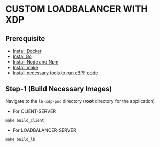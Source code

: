 # CUSTOM LOADBALANCER WITH XDP

## Prerequisite

 - [Install Docker]()
 - [Instal Go]()
 - [Install Node and Npm]()
 - [Install make]()
 - [Install necessary tools to run eBPF code]()

## Step-1 (Build Necessary Images)
Navigate to the `lb-xdp-poc` directory (**root** directory for the application)

 - For CLIENT-SERVER
```
make build_client
```
 - For LOADBALANCER-SERVER
 ```
 make build_lb
 ```
